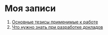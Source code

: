 # Моя записи

1. [Основные тезисы применимые к работе](main/index.md)
2. [Что нужно знать при разработке докладов](all-about-reports/index.md)
